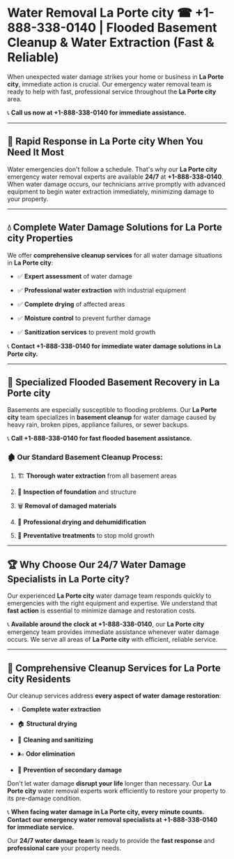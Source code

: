 # Water Removal La Porte city ☎ +1-888-338-0140 | Flooded Basement Cleanup & Water Extraction (Fast & Reliable)

When unexpected water damage strikes your home or business in **La Porte city**, immediate action is crucial. Our emergency water removal team is ready to help with fast, professional service throughout the **La Porte city** area. 

📞 **Call us now at +1-888-338-0140 for immediate assistance.**
---
## 🚀 Rapid Response in La Porte city When You Need It Most
Water emergencies don't follow a schedule. That's why our **La Porte city** emergency water removal experts are available **24/7** at **+1-888-338-0140**. When water damage occurs, our technicians arrive promptly with advanced equipment to begin water extraction immediately, minimizing damage to your property.
---
## 💧 Complete Water Damage Solutions for La Porte city Properties
We offer **comprehensive cleanup services** for all water damage situations in **La Porte city**:
- ✅ **Expert assessment** of water damage  
- ✅ **Professional water extraction** with industrial equipment  
- ✅ **Complete drying** of affected areas  
- ✅ **Moisture control** to prevent further damage  
- ✅ **Sanitization services** to prevent mold growth  
📞 **Contact +1-888-338-0140 for immediate water damage solutions in La Porte city.**
---
## 🌊 Specialized Flooded Basement Recovery in La Porte city
Basements are especially susceptible to flooding problems. Our **La Porte city** team specializes in **basement cleanup** for water damage caused by heavy rain, broken pipes, appliance failures, or sewer backups. 
📞 **Call +1-888-338-0140 for fast flooded basement assistance.**
### 🏚️ Our Standard Basement Cleanup Process:
1. 🏗️ **Thorough water extraction** from all basement areas  
2. 🔎 **Inspection of foundation** and structure  
3. 🗑️ **Removal of damaged materials**  
4. 💨 **Professional drying and dehumidification**  
5. 🚫 **Preventative treatments** to stop mold growth  
---
## 🏆 Why Choose Our 24/7 Water Damage Specialists in La Porte city?
Our experienced **La Porte city** water damage team responds quickly to emergencies with the right equipment and expertise. We understand that **fast action** is essential to minimize damage and restoration costs.
📞 **Available around the clock at +1-888-338-0140**, our **La Porte city** emergency team provides immediate assistance whenever water damage occurs. We serve all areas of **La Porte city** with efficient, reliable service.
---
## 🧹 Comprehensive Cleanup Services for La Porte city Residents
Our cleanup services address **every aspect of water damage restoration**:
- 💧 **Complete water extraction**  
- 🏠 **Structural drying**  
- 🧼 **Cleaning and sanitizing**  
- 🌬️ **Odor elimination**  
- 🚫 **Prevention of secondary damage**  
Don't let water damage **disrupt your life** longer than necessary. Our **La Porte city** water removal experts work efficiently to restore your property to its pre-damage condition.
📞 **When facing water damage in La Porte city, every minute counts. Contact our emergency water removal specialists at +1-888-338-0140 for immediate service.**
Our **24/7 water damage team** is ready to provide the **fast response** and **professional care** your property needs.
